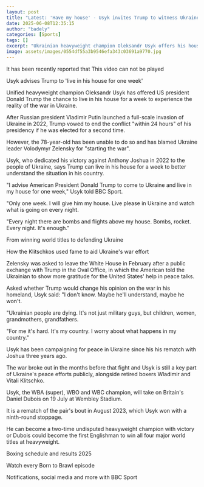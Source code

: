 ```yaml
---
layout: post
title: "Latest: 'Have my house' - Usyk invites Trump to witness Ukraine war"
date: 2025-06-08T12:35:15
author: "badely"
categories: [Sports]
tags: []
excerpt: "Ukrainian heavyweight champion Oleksandr Usyk offers his house to US president Donald Trump to experience the war in his country."
image: assets/images/0554df55a3b9546efa343c03691a9770.jpg
---
```


It has been recently reported that This video can not be played

Usyk advises Trump to 'live in his house for one week'

Unified heavyweight champion Oleksandr Usyk has offered US president Donald Trump the chance to live in his house for a week to experience the reality of the war in Ukraine. 

After Russian president Vladimir Putin launched a full-scale invasion of Ukraine in 2022, Trump vowed to end the conflict "within 24 hours" of his presidency if he was elected for a second time.

However, the 78-year-old has been unable to do so and has blamed Ukraine leader Volodymyr Zelensky for "starting the war".

Usyk, who dedicated his victory against Anthony Joshua in 2022 to the people of Ukraine, says Trump can live in his house for a week to better understand the situation in his country. 

"I advise American President Donald Trump to come to Ukraine and live in my house for one week," Usyk told BBC Sport.

"Only one week. I will give him my house. Live please in Ukraine and watch what is going on every night. 

"Every night there are bombs and flights above my house. Bombs, rocket. Every night. It's enough."

From winning world titles to defending Ukraine

How the Klitschkos used fame to aid Ukraine's war effort

Zelensky was asked to leave the White House in February after a public exchange with Trump in the Oval Office, in which the American told the Ukrainian to show more gratitude for the United States' help in peace talks. 

Asked whether Trump would change his opinion on the war in his homeland, Usyk said: "I don't know. Maybe he'll understand, maybe he won't.

"Ukrainian people are dying. It's not just military guys, but children, women, grandmothers, grandfathers.

"For me it's hard. It's my country. I worry about what happens in my country."

Usyk has been campaigning for peace in Ukraine since his his rematch with Joshua three years ago.

The war broke out in the months before that fight and Usyk is still a key part of Ukraine's peace efforts publicly, alongside retired boxers Wladimir and Vitali Klitschko.

Usyk, the WBA (super), WBO and WBC champion, will take on Britain's Daniel Dubois on 19 July at Wembley Stadium.

It is a rematch of the pair's bout in August 2023, which Usyk won with a ninth-round stoppage.

He can become a two-time undisputed heavyweight champion with victory or Dubois could become the first Englishman to win all four major world titles at heavyweight.

Boxing schedule and results 2025

Watch every Born to Brawl episode

Notifications, social media and more with BBC Sport

